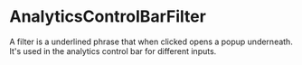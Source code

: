 # AnalyticsControlBarFilter

A filter is a underlined phrase that when clicked opens a popup underneath. It's used in the
analytics control bar for different inputs.
